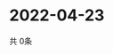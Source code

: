 # 2022-04-23
  共 0条

  <!-- BEGIN -->
  <!-- 最后更新时间Sat Apr 23 2022 14:05:18 GMT+0000 (Coordinated Universal Time) -->
  
  <!-- END -->
  
  